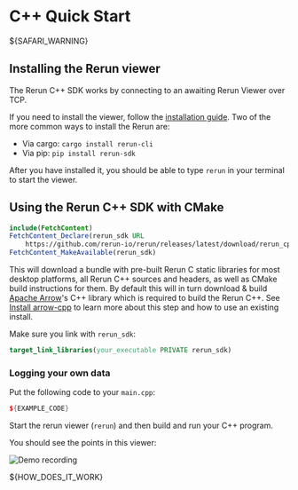 # C++ Quick Start

${SAFARI_WARNING}

## Installing the Rerun viewer
The Rerun C++ SDK works by connecting to an awaiting Rerun Viewer over TCP.

If you need to install the viewer, follow the [installation guide](https://www.rerun.io/docs/getting-started/installing-viewer). Two of the more common ways to install the Rerun are:
* Via cargo: `cargo install rerun-cli`
* Via pip: `pip install rerun-sdk`

After you have installed it, you should be able to type `rerun` in your terminal to start the viewer.

## Using the Rerun C++ SDK with CMake
```cmake
include(FetchContent)
FetchContent_Declare(rerun_sdk URL
    https://github.com/rerun-io/rerun/releases/latest/download/rerun_cpp_sdk.zip)
FetchContent_MakeAvailable(rerun_sdk)
```

This will download a bundle with pre-built Rerun C static libraries for most desktop platforms,
all Rerun C++ sources and headers, as well as CMake build instructions for them.
By default this will in turn download & build [Apache Arrow](https://arrow.apache.org/)'s C++ library which is required to build the Rerun C++.
See [Install arrow-cpp](https://ref.rerun.io/docs/cpp/latest/md__arrow__cpp__install.html?speculative-link) to learn more about this step and how to use an existing install.

Make sure you link with `rerun_sdk`:
```cmake
target_link_libraries(your_executable PRIVATE rerun_sdk)
```

### Logging your own data

Put the following code to your `main.cpp`:

```cpp
${EXAMPLE_CODE}
```

Start the rerun viewer (`rerun`) and then build and run your C++ program.

You should see the points in this viewer:

![Demo recording](https://static.rerun.io/intro_rust_result/cc780eb9bf014d8b1a68fac174b654931f92e14f/768w.png)

${HOW_DOES_IT_WORK}
